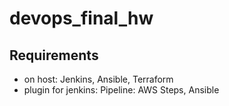 # devops_final_hw

## Requirements
* on host: Jenkins, Ansible, Terraform  
* plugin for jenkins: Pipeline: AWS Steps, Ansible 


